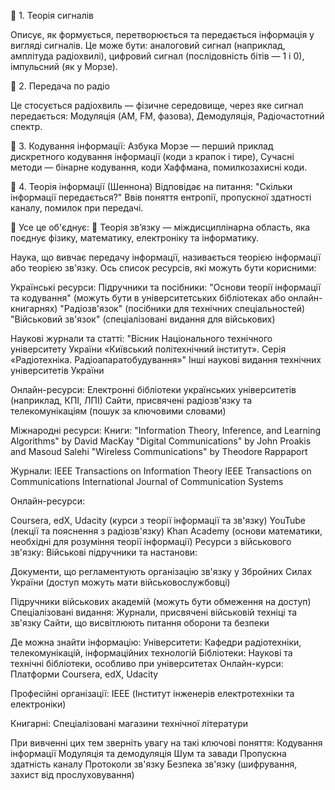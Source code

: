 🔹 1. Теорія сигналів

Описує, як формується, перетворюється та передається інформація у вигляді сигналів. Це може бути:
    аналоговий сигнал (наприклад, амплітуда радіохвилі),
    цифровий сигнал (послідовність бітів — 1 і 0),
    імпульсний (як у Морзе).

🔹 2. Передача по радіо

Це стосується радіохвиль — фізичне середовище, через яке сигнал передається:
    Модуляція (AM, FM, фазова),
    Демодуляція,
    Радіочастотний спектр.

🔹 3. Кодування інформації:
    Азбука Морзе — перший приклад дискретного кодування інформації (коди з крапок і тире),
    Сучасні методи — бінарне кодування, коди Хаффмана, помилкозахисні коди.

🔹 4. Теорія інформації (Шеннона)
    Відповідає на питання: "Скільки інформації передається?"
    Ввів поняття ентропії, пропускної здатності каналу, помилок при передачі.

🧠 Усе це об'єднує:
📘 Теорія зв’язку — міждисциплінарна область, яка поєднує фізику, математику, електроніку та інформатику.

Наука, що вивчає передачу інформації, називається теорією інформації або теорією зв'язку.
Ось список ресурсів, які можуть бути корисними:

Українські ресурси:
Підручники та посібники:
    "Основи теорії інформації та кодування" (можуть бути в університетських бібліотеках або онлайн-книгарнях)
    "Радіозв'язок" (посібники для технічних спеціальностей)
    "Військовий зв'язок" (спеціалізовані видання для військових)

Наукові журнали та статті:
    "Вісник Національного технічного університету України «Київський політехнічний інститут».
     Серія «Радіотехніка. Радіоапаратобудування»"
    Інші наукові видання технічних університетів України

Онлайн-ресурси:
    Електронні бібліотеки українських університетів (наприклад, КПІ, ЛПІ)
    Сайти, присвячені радіозв'язку та телекомунікаціям (пошук за ключовими словами)

Міжнародні ресурси:
Книги:
    "Information Theory, Inference, and Learning Algorithms" by David MacKay
    "Digital Communications" by John Proakis and Masoud Salehi
    "Wireless Communications" by Theodore Rappaport

Журнали:
    IEEE Transactions on Information Theory
    IEEE Transactions on Communications
    International Journal of Communication Systems

Онлайн-ресурси:

Coursera, edX, Udacity (курси з теорії інформації та зв'язку)
    YouTube (лекції та пояснення з радіозв'язку)
    Khan Academy (основи математики, необхідні для розуміння теорії інформації)
    Ресурси з військового зв'язку:
    Військові підручники та настанови:

Документи, що регламентують організацію зв'язку у Збройних Силах України 
(доступ можуть мати військовослужбовці)

Підручники військових академій (можуть бути обмеження на доступ)
Спеціалізовані видання:
    Журнали, присвячені військовій техніці та зв'язку
    Сайти, що висвітлюють питання оборони та безпеки

Де можна знайти інформацію:
    Університети: Кафедри радіотехніки, телекомунікацій, інформаційних технологій
    Бібліотеки: Наукові та технічні бібліотеки, особливо при університетах
    Онлайн-курси: Платформи Coursera, edX, Udacity

Професійні організації: IEEE (Інститут інженерів електротехніки та електроніки)

Книгарні: Спеціалізовані магазини технічної літератури

При вивченні цих тем зверніть увагу на такі ключові поняття:
    Кодування інформації
    Модуляція та демодуляція
    Шум та завади
    Пропускна здатність каналу
    Протоколи зв'язку
    Безпека зв'язку (шифрування, захист від прослуховування)
